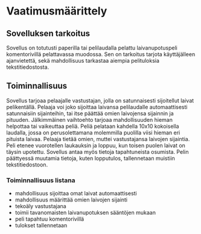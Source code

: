 # Vaatimusmäärittely
## Sovelluksen tarkoitus
Sovellus on totutusti paperilla tai pelilaudalla pelattu laivanupotuspeli komentorivillä pelattavassa muodossa. Sen on tarkoitus tarjota käyttäjälleen ajanvietettä, sekä mahdollisuus tarkastaa aiempia pelituloksia tekstitiedostosta.

## Toiminnallisuus
Sovellus tarjoaa pelaajalle vastustajan, jolla on satunnaisesti sijoitellut laivat pelikentällä.
Pelaaja voi joko sijoittaa laivansa pelilaudalle automaattisesti satunnaisiin sijainteihin, tai itse päättää omien laivojensa sijainnin ja pituuden. Jälkimmäinen vaihtoehto tarjoaa mahdollisuuden hieman helpottaa tai vaikeuttaa peliä.
Peliä pelataan kahdella 10x10 kokoisella laudalla, jossa on perusolettamana molemmilla puolilla viisi hieman eri pituista laivaa. Pelaaja tietää omien, muttei vastustajansa laivojen sijaintia. Peli etenee vuorotellen laukauksin ja loppuu, kun toisen puolen laivat on täysin upotettu. Sovellus antaa myös tietoja tapahtuneista osumista. Pelin päättyessä muutamia tietoja, kuten lopputulos, tallennetaan muistiin tekstitiedostoon.

### Toiminnallisuus listana
- mahdollisuus sijoittaa omat laivat automaattisesti
- mahdollisuus määrittää omien laivojen sijainti
- tekoäly vastustajana
- toimii tavanomaisten laivanupotuksen sääntöjen mukaan
- peli tapahtuu komentorivillä
- tulokset tallennetaan

